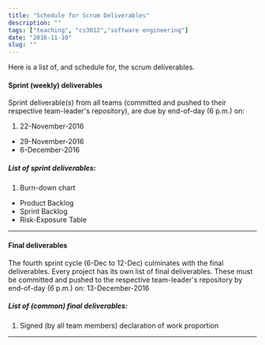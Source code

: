 ```yaml
---
title: "Schedule for Scrum Deliverables"
description: ""
tags: ["teaching", "cs3012","software engineering"]
date: "2016-11-10"
slug: ""
---
```


Here is a list of, and schedule for, the scrum deliverables.

<!--more-->

#### Sprint (weekly) deliverables

Sprint deliverable(s) from all teams (committed and pushed to their respective team-leader's repository), are due by end-of-day (6 p.m.) on:

1. 22-November-2016
+ 29-November-2016
+ 6-December-2016

##### List of sprint deliverables:

1. Burn-down chart
+ Product Backlog
+ Sprint Backlog
+ Risk-Exposure Table

<hr/>

#### Final deliverables

The fourth sprint cycle (6-Dec to  12-Dec) culminates with the final deliverables. Every project has its own list of final deliverables. These  must be committed and pushed to the respective team-leader's repository by end-of-day (6 p.m.) on: 13-December-2016

##### List of (common) final deliverables:

1. Signed (by all team members) declaration of work proportion


<hr/>
